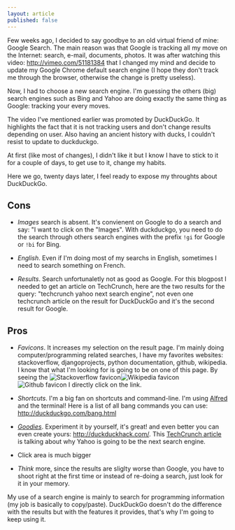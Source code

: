 ```yaml
---
layout: article
published: false
---
```


Few weeks ago, I decided to say goodbye to an old virtual friend of mine: Google Search.
The main reason was that Google is tracking all my move on the Internet: search, e-mail, documents, photos. It was after watching this video: http://vimeo.com/51181384 that I changed my mind and decide to update my Google Chrome default search engine (I hope they don't track me through the browser, otherwise the change is pretty useless).

Now, I had to choose a new search engine. I'm guessing the others (big) search engines such as Bing and Yahoo are doing exactly the same thing as Google: tracking your every moves. 

The video I've mentioned earlier was promoted by DuckDuckGo. It highlights the fact that it is not tracking users and don't change results depending on user. Also having an ancient history with ducks, I couldn't resist to update to duckduckgo.

At first (like most of changes), I didn't like it but I know I have to stick to it for a couple of days, to get use to it, change my habits.

Here we go, twenty days later, I feel ready to expose my throughts about DuckDuckGo.

## Cons

- *Images* search is absent. It's convienent on Google to do a search and say: "I want to click on the "Images". With duckduckgo, you need to do the search through others search engines with the prefix ```!gi``` for Google or ```!bi``` for Bing.

- *English*. Even if I'm doing most of my searchs in English, sometimes I need to search something on French.

- *Results*. Search unfortunaletly not as good as Google. For this blogpost I needed to get an article on TechCrunch, here are the two results for the query: "techcrunch yahoo next search engine", not even one techcrunch article on the result for DuckDuckGo and it's the second result for Google.


## Pros

- *Favicons*. It increases my selection on the result page. I'm mainly doing computer/programming related searches, I have my favorites websites: stackoverflow, djangoprojects, python documentation, github, wikipedia. I know that what I'm looking for is going to be on one of this page. By seeing the ![Stackoverflow favicon](http://icons.duckduckgo.com/i/www.stackoverflow.com.ico)![Wikipedia favicon](http://icons.duckduckgo.com/i/en.wikipedia.com.ico)![Github favicon](http://icons.duckduckgo.com/i/www.github.com.ico) I directly click on the link.

- *Shortcuts*. I'm a big fan on shortcuts and command-line. I'm using [Alfred](http://alfredapp.com) and the terminal! Here is a list of all bang commands you can use: http://duckduckgo.com/bang.html

- *[Goodies](http://duckduckgo.com/goodies/)*. Experiment it by yourself, it's great! and even better you can even create yours: http://duckduckhack.com/. This [TechCrunch article](http://techcrunch.com/2012/10/28/why-the-future-of-search-may-look-more-like-yahoo-than-google/) is talking about why Yahoo is going to be the next search engine.

- Click area is much bigger

- *Think* more, since the results are sliglty worse than Google, you have to shoot right at the first time or instead of re-doing a search, just look for it in your memory.


My use of a search engine is mainly to search for programming information (my job is basically to copy/paste). DuckDuckGo doesn't do the difference with the results but with the features it provides, that's why I'm going to keep using it.
